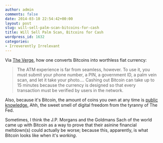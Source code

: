 ```yaml
---
author: admin
comments: false
date: 2014-03-10 22:54:42+00:00
layout: post
slug: will-sell-palm-scan-bitcoins-for-cash
title: Will Sell Palm Scan, Bitcoins for Cash
wordpress_id: 1632
categories:
- Irreverently Irrelevant
---
```


Via [The Verge](http://www.theverge.com/2014/3/10/5490534/the-new-gold-rush-bitcoin-atms-are-coming), how one converts Bitcoins into worthless fiat currency:

> The ATM experience is far from seamless, however. To use it, you must submit your phone number, a PIN, a government ID, a palm vein scan, and let it take your photo.… Cashing out Bitcoin can take up to 15 minutes because the currency is designed so that every transaction must be verified by users in the network.

Also, because it's Bitcoin, the amount of coins you own at any time is [public knowledge.](https://blockchain.info/) Ahh, the sweet smell of digital freedom from the tyranny of The Fed. 

Sometimes, I think the J.P. Morgans and the Goldmans Sach  of the world came up with Bitcoin as a way to prove that their asinine financial meltdown(s) could actually be worse; because this, apparently, is what Bitcoin looks like when it's *working*.
